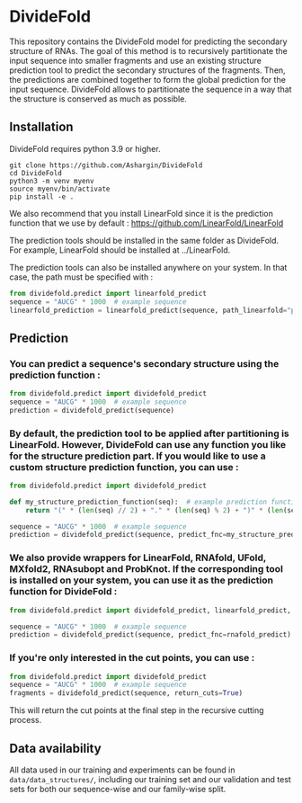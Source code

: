 # DivideFold

This repository contains the DivideFold model for predicting the secondary structure of RNAs.
The goal of this method is to recursively partitionate the input sequence into smaller fragments and use an existing structure prediction tool to predict the secondary structures of the fragments. Then, the predictions are combined together to form the global prediction for the input sequence.
DivideFold allows to partitionate the sequence in a way that the structure is conserved as much as possible.

## Installation

DivideFold requires python 3.9 or higher.

``` console
git clone https://github.com/Ashargin/DivideFold
cd DivideFold
python3 -m venv myenv
source myenv/bin/activate
pip install -e .
```

We also recommend that you install LinearFold since it is the prediction function that we use by default : https://github.com/LinearFold/LinearFold

The prediction tools should be installed in the same folder as DivideFold.
For example, LinearFold should be installed at ../LinearFold.

The prediction tools can also be installed anywhere on your system.
In that case, the path must be specified with :

``` python
from dividefold.predict import linearfold_predict
sequence = "AUCG" * 1000  # example sequence
linearfold_prediction = linearfold_predict(sequence, path_linearfold="path/to/your/linearfold/repository")
```

## Prediction

### You can predict a sequence's secondary structure using the prediction function :
``` python
from dividefold.predict import dividefold_predict
sequence = "AUCG" * 1000  # example sequence
prediction = dividefold_predict(sequence)
```

### By default, the prediction tool to be applied after partitioning is LinearFold. However, DivideFold can use any function you like for the structure prediction part. If you would like to use a custom structure prediction function, you can use :
``` python
from dividefold.predict import dividefold_predict

def my_structure_prediction_function(seq):  # example prediction function
    return "(" * (len(seq) // 2) + "." * (len(seq) % 2) + ")" * (len(seq) // 2)

sequence = "AUCG" * 1000  # example sequence
prediction = dividefold_predict(sequence, predict_fnc=my_structure_prediction_function)
```

### We also provide wrappers for LinearFold, RNAfold, UFold, MXfold2, RNAsubopt and ProbKnot. If the corresponding tool is installed on your system, you can use it as the prediction function for DivideFold :
``` python
from dividefold.predict import dividefold_predict, linearfold_predict, rnafold_predict, ufold_predict, mxfold2_predict, rnasubopt_predict, probknot_predict

sequence = "AUCG" * 1000  # example sequence
prediction = dividefold_predict(sequence, predict_fnc=rnafold_predict)  # if you want to use RNAfold as the prediction function
```

### If you're only interested in the cut points, you can use :
``` python
from dividefold.predict import dividefold_predict
sequence = "AUCG" * 1000  # example sequence
fragments = dividefold_predict(sequence, return_cuts=True)
```
This will return the cut points at the final step in the recursive cutting process.

## Data availability
All data used in our training and experiments can be found in `data/data_structures/`, including our training set and our validation and test sets for both our sequence-wise and our family-wise split.